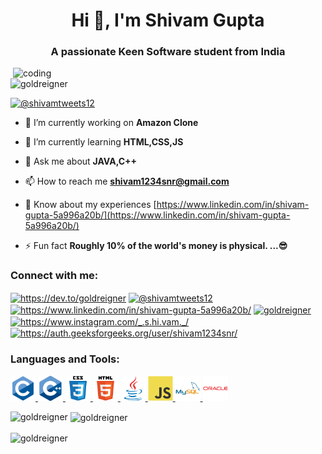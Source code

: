 <h1 align="center">Hi 👋, I'm Shivam Gupta</h1>
<h3 align="center">A passionate Keen Software student from India</h3>
<img align="right" alt="coding" width="500" src="https://user-images.githubusercontent.com/55389276/140866485-8fb1c876-9a8f-4d6a-98dc-08c4981eaf70.gif">


<p align="left"> <img src="https://komarev.com/ghpvc/?username=goldreigner&label=Profile%20views&color=0e75b6&style=flat" alt="goldreigner" /> </p>

<p align="left"> <a href="https://twitter.com/shivamtweets12" target="blank"><img src="https://img.shields.io/twitter/follow/@shivamtweets12?logo=twitter&style=for-the-badge" alt="@shivamtweets12" /></a> </p>

- 🔭 I’m currently working on **Amazon Clone**

- 🌱 I’m currently learning **HTML,CSS,JS**

- 💬 Ask me about **JAVA,C++**

- 📫 How to reach me **shivam1234snr@gmail.com**

- 📄 Know about my experiences [https://www.linkedin.com/in/shivam-gupta-5a996a20b/](https://www.linkedin.com/in/shivam-gupta-5a996a20b/)

- ⚡ Fun fact **Roughly 10% of the world's money is physical. ...😎**

<h3 align="left">Connect with me:</h3>
<p align="left">
<a href="https://dev.to/https://dev.to/goldreigner" target="blank"><img align="center" src="https://raw.githubusercontent.com/rahuldkjain/github-profile-readme-generator/master/src/images/icons/Social/devto.svg" alt="https://dev.to/goldreigner" height="30" width="40" /></a>
<a href="https://twitter.com/@shivamtweets12" target="blank"><img align="center" src="https://raw.githubusercontent.com/rahuldkjain/github-profile-readme-generator/master/src/images/icons/Social/twitter.svg" alt="@shivamtweets12" height="30" width="40" /></a>
<a href="https://linkedin.com/in/https://www.linkedin.com/in/shivam-gupta-5a996a20b/" target="blank"><img align="center" src="https://raw.githubusercontent.com/rahuldkjain/github-profile-readme-generator/master/src/images/icons/Social/linked-in-alt.svg" alt="https://www.linkedin.com/in/shivam-gupta-5a996a20b/" height="30" width="40" /></a>
<a href="https://codesandbox.com/goldreigner" target="blank"><img align="center" src="https://raw.githubusercontent.com/rahuldkjain/github-profile-readme-generator/master/src/images/icons/Social/codesandbox.svg" alt="goldreigner" height="30" width="40" /></a>
<a href="https://instagram.com/https://www.instagram.com/_.s.hi.vam._/" target="blank"><img align="center" src="https://raw.githubusercontent.com/rahuldkjain/github-profile-readme-generator/master/src/images/icons/Social/instagram.svg" alt="https://www.instagram.com/_.s.hi.vam._/" height="30" width="40" /></a>
<a href="https://auth.geeksforgeeks.org/user/https://auth.geeksforgeeks.org/user/shivam1234snr/" target="blank"><img align="center" src="https://raw.githubusercontent.com/rahuldkjain/github-profile-readme-generator/master/src/images/icons/Social/geeks-for-geeks.svg" alt="https://auth.geeksforgeeks.org/user/shivam1234snr/" height="30" width="40" /></a>
</p>

<h3 align="left">Languages and Tools:</h3>
<p align="left"> <a href="https://www.cprogramming.com/" target="_blank" rel="noreferrer"> <img src="https://raw.githubusercontent.com/devicons/devicon/master/icons/c/c-original.svg" alt="c" width="40" height="40"/> </a> <a href="https://www.w3schools.com/cpp/" target="_blank" rel="noreferrer"> <img src="https://raw.githubusercontent.com/devicons/devicon/master/icons/cplusplus/cplusplus-original.svg" alt="cplusplus" width="40" height="40"/> </a> <a href="https://www.w3schools.com/css/" target="_blank" rel="noreferrer"> <img src="https://raw.githubusercontent.com/devicons/devicon/master/icons/css3/css3-original-wordmark.svg" alt="css3" width="40" height="40"/> </a> <a href="https://www.w3.org/html/" target="_blank" rel="noreferrer"> <img src="https://raw.githubusercontent.com/devicons/devicon/master/icons/html5/html5-original-wordmark.svg" alt="html5" width="40" height="40"/> </a> <a href="https://www.java.com" target="_blank" rel="noreferrer"> <img src="https://raw.githubusercontent.com/devicons/devicon/master/icons/java/java-original.svg" alt="java" width="40" height="40"/> </a> <a href="https://developer.mozilla.org/en-US/docs/Web/JavaScript" target="_blank" rel="noreferrer"> <img src="https://raw.githubusercontent.com/devicons/devicon/master/icons/javascript/javascript-original.svg" alt="javascript" width="40" height="40"/> </a> <a href="https://www.mysql.com/" target="_blank" rel="noreferrer"> <img src="https://raw.githubusercontent.com/devicons/devicon/master/icons/mysql/mysql-original-wordmark.svg" alt="mysql" width="40" height="40"/> </a> <a href="https://www.oracle.com/" target="_blank" rel="noreferrer"> <img src="https://raw.githubusercontent.com/devicons/devicon/master/icons/oracle/oracle-original.svg" alt="oracle" width="40" height="40"/> </a> </p>

<p><img align="left" src="https://github-readme-stats.vercel.app/api/top-langs?username=goldreigner&show_icons=true&locale=en&layout=compact" alt="goldreigner" /></p>

<p>&nbsp;<img align="center" src="https://github-readme-stats.vercel.app/api?username=goldreigner&show_icons=true&locale=en" alt="goldreigner" /></p>

<p><img align="center" src="https://github-readme-streak-stats.herokuapp.com/?user=goldreigner&" alt="goldreigner" /></p>
